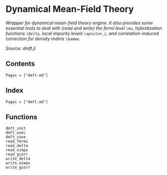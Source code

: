 # Dynamical Mean-Field Theory

*Wrapper for dynamical mean-field theory engine. It also provides some essential tools to deal with (read and write) the fermi level ``\mu``, hybridization functions ``\Delta``, local impurity levels ``\epsilon_i``, and correlation-induced correction for density matrix ``\Gamma``.*

*Source: dmft.jl*

## Contents

```@contents
Pages = ["dmft.md"]
```

## Index

```@index
Pages = ["dmft.md"]
```

## Functions

```@docs
dmft_init
dmft_exec
dmft_save
read_fermi
read_delta
read_eimpx
read_gcorr
write_delta
write_eimpx
write_gcorr
```

